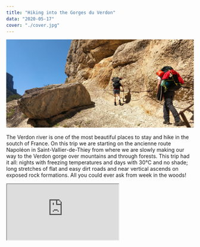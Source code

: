 ```yaml
---
title: "Hiking into the Gorges du Verdon"
data: "2020-05-17"
cover: "./cover.jpg"
---
```


![Hiking into the Gorges du Verdon](./cover.jpg)

The Verdon river is one of the most beautiful places to stay and hike in the soutch of France. On this trip we are starting on the ancienne route Napoléon in Saint-Vallier-de-Thiey from where we are slowly making our way to the Verdon gorge over mountains and through forests. This trip had it all: nights with freezing temperatures and days with 30°C and no shade; long stretches of flat and easy dirt roads and near vertical ascends on exposed rock formations. All you could ever ask from week in the woods!

<!-- more -->

<iframe src="https://www.google.com/maps/d/embed?mid=1YMmSCt4JV_HSGxPO1I6jtFBqy-Awqq9f" />
